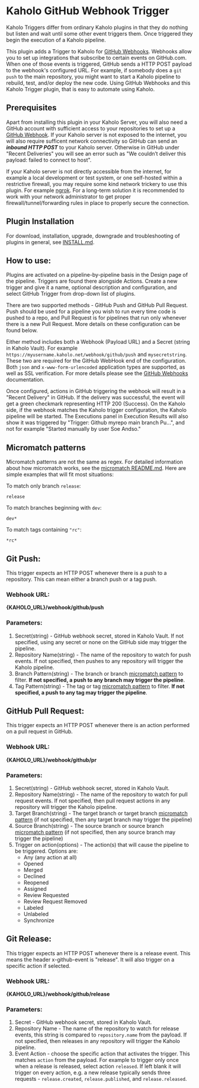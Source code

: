 # Kaholo GitHub Webhook Trigger
Kaholo Triggers differ from ordinary Kaholo plugins in that they do nothing but listen and wait until some other event triggers them. Once triggered they begin the execution of a Kaholo pipeline.

This plugin adds a Trigger to Kaholo for [GitHub Webhooks](https://docs.github.com/en/developers/webhooks-and-events/webhooks/about-webhooks). Webhooks allow you to set up integrations that subscribe to certain events on GitHub.com. When one of those events is triggered, GitHub sends a HTTP POST payload to the webhook's configured URL. For example, if somebody does a `git push` to the main repository, you might want to start a Kaholo pipeline to rebuild, test, and/or deploy the new code. Using GitHub Webhooks and this Kaholo Trigger plugin, that is easy to automate using Kaholo.

## Prerequisites
Apart from installing this plugin in your Kaholo Server, you will also need a GitHub account with sufficient access to your repositories to set up a [GitHub Webhook](https://docs.github.com/en/developers/webhooks-and-events/webhooks/about-webhooks). If your Kaholo server is not exposed to the internet, you will also require sufficent network connectivity so GitHub can send an ***inbound HTTP POST*** to your Kaholo server. Otherwise in GitHub under "Recent Deliveries" you will see an error such as "We couldn’t deliver this payload: failed to connect to host".

If your Kaholo server is not directly accessible from the internet, for example a local development or test system, or one self-hosted within a restrictive firewall, you may require some kind network trickery to use this plugin. For example [ngrok](https://ngrok.com/). For a long-term solution it is recommended to work with your network administrator to get proper firewall/tunnel/forwarding rules in place to properly secure the connection.

## Plugin Installation
For download, installation, upgrade, downgrade and troubleshooting of plugins in general, see [INSTALL.md](./INSTALL.md).

## How to use:
Plugins are activated on a pipeline-by-pipeline basis in the Design page of the pipeline. Triggers are found there alongside Actions. Create a new trigger and give it a name, optional description and configuration, and select GitHub Trigger from drop-down list of plugins.

There are two supported methods - GitHub Push and GitHub Pull Request. Push should be used for a pipeline you wish to run every time code is pushed to a repo, and Pull Request is for pipelines that run only whenever there is a new Pull Request. More details on these configuration can be found below.

Either method includes both a Webhook (Payload URL) and a Secret (string in Kaholo Vault). For example `https://myusername.kaholo.net/webhook/github/push` and `mysecretstring`. These two are required for the GitHub WebHook end of the configuration. Both `json` and `x-www-form-urlencoded` application types are supported, as well as SSL verification. For more details please see the [GitHub Webhooks](https://docs.github.com/en/developers/webhooks-and-events/webhooks/about-webhooks) documentation.

Once configured, actions in GitHub triggering the webhook will result in a "Recent Delivery" in GitHub. If the delivery was successful, the event will get a green checkmark representing HTTP 200 (Success). On the Kaholo side, if the webhook matches the Kaholo trigger configuration, the Kaholo pipeline will be started. The Executions panel in Execution Results will also show it was triggered by "Trigger: Github myrepo main branch Pu...", and not for example "Started manually by user Soe Andso."

## Micromatch patterns
Micromatch patterns are not the same as regex. For detailed information about how micromatch works, see the [micromatch README.md](https://github.com/micromatch/micromatch). Here are simple examples that will fit most situations:

To match only branch `release`:

    release

To match branches beginning with `dev`:

    dev*

To match tags containing `"rc"`:

    *rc*

## Git Push:
This trigger expects an HTTP POST whenever there is a push to a repository. This can mean either a branch push or a tag push.

### Webhook URL:
**{KAHOLO_URL}/webhook/github/push**

### Parameters:
1. Secret(string) - GitHub webhook secret, stored in Kaholo Vault. If not specified, using any secret or none on the GitHub side may trigger the pipeline.
2. Repository Name(string) - The name of the repository to watch for push events. If not specified, then pushes to any repository will trigger the Kaholo pipeline.
3. Branch Pattern(string) - The branch or branch [micromatch pattern](https://github.com/micromatch/micromatch) to filter. **If not specified, a push to any branch may trigger the pipeline**.
4. Tag Pattern(string) - The tag or tag [micromatch pattern](https://github.com/micromatch/micromatch) to filter. **If not specified, a push to any tag may trigger the pipeline**.

## GitHub Pull Request:
This trigger expects an HTTP POST whenever there is an action performed on a pull request in GitHub.

### Webhook URL:
**{KAHOLO_URL}/webhook/github/pr**

### Parameters:
1. Secret(string) - GitHub webhook secret, stored in Kaholo Vault.
2. Repository Name(string) - The name of the repository to watch for pull request events. If not specified, then pull request actions in any repository will trigger the Kaholo pipeline.
3. Target Branch(string) - The target branch or target branch [micromatch pattern](https://github.com/micromatch/micromatch) (if not specified, then any target branch may trigger the pipeline)
4. Source Branch(string) - The source branch or source branch [micromatch pattern](https://github.com/micromatch/micromatch) (if not specified, then any source branch may trigger the pipeline)
5. Trigger on action(options) - The action(s) that will cause the pipeline to be triggered. Options are: 
    - Any (any action at all)
    - Opened
    - Merged
    - Declined
    - Reopened
    - Assigned
    - Review Requested
    - Review Request Removed
    - Labeled
    - Unlabeled
    - Synchronize

## Git Release:
This trigger expects an HTTP POST whenever there is a release event. This means the header x-github-event is "release". It will also trigger on a specific action if selected.

### Webhook URL:
**{KAHOLO_URL}/webhook/github/release**

### Parameters:
1. Secret - GitHub webhook secret, stored in Kaholo Vault.
2. Repository Name - The name of the repository to watch for release events, this string is compared to `repository.name` from the payload. If not specified, then releases in any repository will trigger the Kaholo pipeline.
3. Event Action - choose the specific action that activates the trigger. This matches `action` from the payload. For example to trigger only once when a release is released, select action `released`. If left blank it will trigger on every action, e.g. a new release typically sends three requests - `release.created`, `release.published`, and `release.released`.